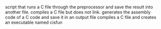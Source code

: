 script that runs a C file through the preprocessor and save the result into another file.
compiles a C file but does not link.
generates the assembly code of a C code and save it in an output file
compiles a C file and creates an executable named cisfun
